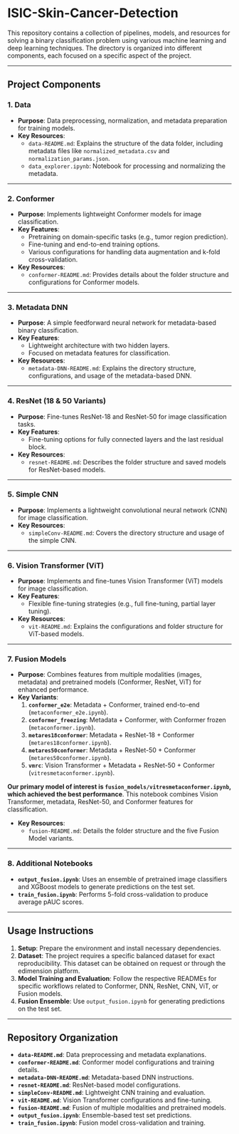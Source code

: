 # ISIC-Skin-Cancer-Detection

This repository contains a collection of pipelines, models, and resources for solving a binary classification problem using various machine learning and deep learning techniques. The directory is organized into different components, each focused on a specific aspect of the project.

---

## Project Components

### **1. Data**

- **Purpose**: Data preprocessing, normalization, and metadata preparation for training models.
- **Key Resources**:
  - `data-README.md`: Explains the structure of the data folder, including metadata files like `normalized_metadata.csv` and `normalization_params.json`.
  - `data_explorer.ipynb`: Notebook for processing and normalizing the metadata.

---

### **2. Conformer**

- **Purpose**: Implements lightweight Conformer models for image classification.
- **Key Features**:
  - Pretraining on domain-specific tasks (e.g., tumor region prediction).
  - Fine-tuning and end-to-end training options.
  - Various configurations for handling data augmentation and k-fold cross-validation.
- **Key Resources**:
  - `conformer-README.md`: Provides details about the folder structure and configurations for Conformer models.

---

### **3. Metadata DNN**

- **Purpose**: A simple feedforward neural network for metadata-based binary classification.
- **Key Features**:
  - Lightweight architecture with two hidden layers.
  - Focused on metadata features for classification.
- **Key Resources**:
  - `metadata-DNN-README.md`: Explains the directory structure, configurations, and usage of the metadata-based DNN.

---

### **4. ResNet (18 & 50 Variants)**

- **Purpose**: Fine-tunes ResNet-18 and ResNet-50 for image classification tasks.
- **Key Features**:
  - Fine-tuning options for fully connected layers and the last residual block.
- **Key Resources**:
  - `resnet-README.md`: Describes the folder structure and saved models for ResNet-based models.

---

### **5. Simple CNN**

- **Purpose**: Implements a lightweight convolutional neural network (CNN) for image classification.
- **Key Resources**:
  - `simpleConv-README.md`: Covers the directory structure and usage of the simple CNN.

---

### **6. Vision Transformer (ViT)**

- **Purpose**: Implements and fine-tunes Vision Transformer (ViT) models for image classification.
- **Key Features**:
  - Flexible fine-tuning strategies (e.g., full fine-tuning, partial layer tuning).
- **Key Resources**:
  - `vit-README.md`: Explains the configurations and folder structure for ViT-based models.

---

### **7. Fusion Models**

- **Purpose**: Combines features from multiple modalities (images, metadata) and pretrained models (Conformer, ResNet, ViT) for enhanced performance.
- **Key Variants**:
  1. **`conformer_e2e`**: Metadata + Conformer, trained end-to-end (`metaconformer_e2e.ipynb`).
  2. **`conformer_freezing`**: Metadata + Conformer, with Conformer frozen (`metaconformer.ipynb`).
  3. **`metares18conformer`**: Metadata + ResNet-18 + Conformer (`metares18conformer.ipynb`).
  4. **`metares50conformer`**: Metadata + ResNet-50 + Conformer (`metares50conformer.ipynb`).
  5. **`vmrc`**: Vision Transformer + Metadata + ResNet-50 + Conformer (`vitresmetaconformer.ipynb`).

**Our primary model of interest is `fusion_models/vitresmetaconformer.ipynb`, which achieved the best performance**. This notebook combines Vision Transformer, metadata, ResNet-50, and Conformer features for classification.

- **Key Resources**:
  - `fusion-README.md`: Details the folder structure and the five Fusion Model variants.

---

### **8. Additional Notebooks**

- **`output_fusion.ipynb`**: Uses an ensemble of pretrained image classifiers and XGBoost models to generate predictions on the test set.
- **`train_fusion.ipynb`**: Performs 5-fold cross-validation to produce average pAUC scores.

---

## Usage Instructions

1. **Setup**: Prepare the environment and install necessary dependencies.
2. **Dataset**: The project requires a specific balanced dataset for exact reproducibility. This dataset can be obtained on request or through the edimension platform.
3. **Model Training and Evaluation**: Follow the respective READMEs for specific workflows related to Conformer, DNN, ResNet, CNN, ViT, or Fusion models.
4. **Fusion Ensemble**: Use `output_fusion.ipynb` for generating predictions on the test set.

---

## Repository Organization

- **`data-README.md`**: Data preprocessing and metadata explanations.
- **`conformer-README.md`**: Conformer model configurations and training details.
- **`metadata-DNN-README.md`**: Metadata-based DNN instructions.
- **`resnet-README.md`**: ResNet-based model configurations.
- **`simpleConv-README.md`**: Lightweight CNN training and evaluation.
- **`vit-README.md`**: Vision Transformer configurations and fine-tuning.
- **`fusion-README.md`**: Fusion of multiple modalities and pretrained models.
- **`output_fusion.ipynb`**: Ensemble-based test set predictions.
- **`train_fusion.ipynb`**: Fusion model cross-validation and training.
